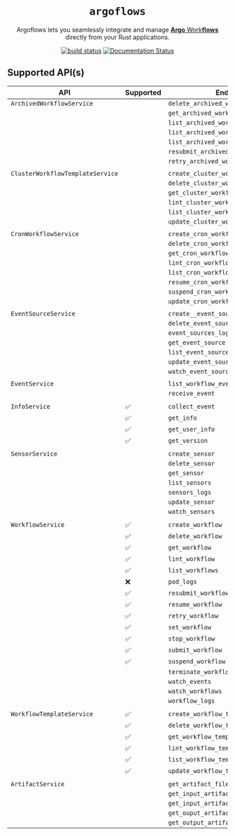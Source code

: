 <div align="center">
  <h1><code>argoflows</code></h1>

  <p>
    Argoflows lets you seamlessly integrate and manage 
    <a href="https://argo-workflows.readthedocs.io/en/latest/">
      <strong>Argo</strong> Work<strong>flows</strong>
    </a>directly from your Rust applications.
  </p>

  <p>
    <a href="https://github.com/gauravgahlot/argoflows/actions?query=workflow%3ACI"><img src="https://github.com/gauravgahlot/argoflows/actions/workflows/ci.yaml/badge.svg" alt="build status" /></a>
    <a href="https://docs.rs/argoflows"><img src="https://docs.rs/argoflows/badge.svg" alt="Documentation Status" /></a>
  </p>
</div>

## Supported API(s)

| API                              | Supported | Endpoint                              | Comment    |
| -------------------------------- | --------- | ------------------------------------- | ---------- |
| `ArchivedWorkflowService`        |           | `delete_archived_workflow`            |            |
|                                  |           | `get_archived_workflow`               |            |
|                                  |           | `list_archived_workflow_label_keys`   |            |
|                                  |           | `list_archived_workflow_label_values` |            |
|                                  |           | `list_archived_workflows`             |            |
|                                  |           | `resubmit_archived_workflow`          |            |
|                                  |           | `retry_archived_workflow`             |            |
|                                  |           |                                       |            |
| `ClusterWorkflowTemplateService` |           | `create_cluster_workflow_template`    |            |
|                                  |           | `delete_cluster_workflow_template`    |            |
|                                  |           | `get_cluster_workflow_template`       |            |
|                                  |           | `lint_cluster_workflow_template`      |            |
|                                  |           | `list_cluster_workflow_templates`     |            |
|                                  |           | `update_cluster_workflow_template`    |            |
|                                  |           |                                       |            |
| `CronWorkflowService`            |           | `create_cron_workflow`                |            |
|                                  |           | `delete_cron_workflow`                |            |
|                                  |           | `get_cron_workflow`                   |            |
|                                  |           | `lint_cron_workflow`                  |            |
|                                  |           | `list_cron_workflows`                 |            |
|                                  |           | `resume_cron_workflow`                |            |
|                                  |           | `suspend_cron_workflow`               |            |
|                                  |           | `update_cron_workflow`                |            |
|                                  |           |                                       |            |
| `EventSourceService`             |           | `create__event_source`                |            |
|                                  |           | `delete_event_source`                 |            |
|                                  |           | `event_sources_logs`                  |            |
|                                  |           | `get_event_source`                    |            |
|                                  |           | `list_event_sources`                  |            |
|                                  |           | `update_event_source`                 |            |
|                                  |           | `watch_event_sources`                 |            |
|                                  |           |                                       |            |
| `EventService`                   |           | `list_workflow_event_bindings`        |            |
|                                  |           | `receive_event`                       |            |
|                                  |           |                                       |            |
| `InfoService`                    | ✅        | `collect_event`                       |            |
|                                  | ✅        | `get_info`                            |            |
|                                  | ✅        | `get_user_info`                       |            |
|                                  | ✅        | `get_version`                         |            |
|                                  |           |                                       |            |
| `SensorService`                  |           | `create_sensor`                       |            |
|                                  |           | `delete_sensor`                       |            |
|                                  |           | `get_sensor`                          |            |
|                                  |           | `list_sensors`                        |            |
|                                  |           | `sensors_logs`                        |            |
|                                  |           | `update_sensor`                       |            |
|                                  |           | `watch_sensors`                       |            |
|                                  |           |                                       |            |
| `WorkflowService`                | ✅        | `create_workflow`                     |            |
|                                  | ✅        | `delete_workflow`                     |            |
|                                  | ✅        | `get_workflow`                        |            |
|                                  | ✅        | `lint_workflow`                       |            |
|                                  | ✅        | `list_workflows`                      |            |
|                                  | ❌        | `pod_logs`                            | DEPRECATED |
|                                  | ✅        | `resubmit_workflow`                   |            |
|                                  | ✅        | `resume_workflow`                     |            |
|                                  | ✅        | `retry_workflow`                      |            |
|                                  | ✅        | `set_workflow`                        |            |
|                                  | ✅        | `stop_workflow`                       |            |
|                                  | ✅        | `submit_workflow`                     |            |
|                                  | ✅        | `suspend_workflow`                    |            |
|                                  |           | `terminate_workflow`                  |            |
|                                  |           | `watch_events`                        |            |
|                                  |           | `watch_workflows`                     |            |
|                                  |           | `workflow_logs`                       |            |
|                                  |           |                                       |            |
| `WorkflowTemplateService`        | ✅        | `create_workflow_template`            |            |
|                                  | ✅        | `delete_workflow_template`            |            |
|                                  | ✅        | `get_workflow_template`               |            |
|                                  | ✅        | `lint_workflow_template`              |            |
|                                  | ✅        | `list_workflow_templates`             |            |
|                                  | ✅        | `update_workflow_template`            |            |
|                                  |           |                                       |            |
| `ArtifactService`                |           | `get_artifact_file`                   |            |
|                                  |           | `get_input_artifact`                  |            |
|                                  |           | `get_input_artifact_by_uid`           |            |
|                                  |           | `get_ouput_artifact`                  |            |
|                                  |           | `get_output_artifact_by_uid`          |            |
